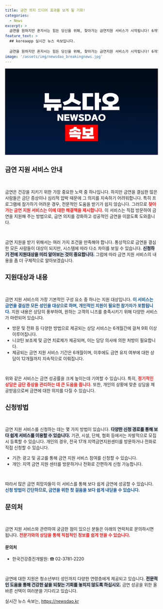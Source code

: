```yaml
---
title: 금연 의지 드디어 효과를 보게 될 기회!
categories:
  - News
excerpt: >
  금연을 원하지만 혼자서는 힘든 당신을 위해, 찾아가는 금연지원 서비스가 시작됩니다! 6개월간의 맞춤 상담과 지원으로 성공적인 금연을 이끌어드립니다. 지금 신청하세요!
feature_text: >
  ## koreaapp 실시간 뉴스 속보입니다.

  금연을 원하지만 혼자서는 힘든 당신을 위해, 찾아가는 금연지원 서비스가 시작됩니다! 6개월간의 맞춤 상담과 지원으로 성공적인 금연을 이끌어드립니다. 지금 신청하세요!
image: '/assets/img/newsdao_breakingnews.jpg'
---
```


<p><img src="/assets/img/newsdao_breakingnews.jpg" alt="koreaapp 속보" /></p>

<h2 data-ke-size="size26">금연 지원 서비스 안내</h2>

<p data-ke-size="size16">&nbsp;</p>

<p>금연은 건강을 지키기 위한 가장 중요한 노력 중 하나입니다. 하지만 금연을 결심한 많은 사람들은 금단 증상이나 심리적 압박 때문에 그 의지를 지속하기 어려워합니다. 특히 프로그램에 참가하기 어려운 경우, 전문적인 도움을 받기가 쉽지 않습니다. 그러므로 <b><span style="color: #ee2323;">찾아가는 금연 지원 서비스는 이에 대한 해결책을 제시합니다.</span></b> 이 서비스는 직접 방문하여 금연을 지원해 주는 방법으로, 금연 의지를 강화하고 성공적인 금연을 이끌도록 도와줍니다. </p>

<p data-ke-size="size16">&nbsp;</p>

<p>금연 지원을 받기 위해서는 여러 가지 조건을 만족해야 합니다. 통상적으로 금연을 결심한 모든 사람들이 대상이 되지만, 시스템에 따라 다소 차이를 보일 수 있습니다. <b><span style="background-color: #21538527;">신청하기 전에 지원대상을 미리 알아보는 것이 중요합니다.</span></b> 그럼에 따라 금연 지원 서비스의 내용을 좀 더 구체적으로 알아보겠습니다.</p>

<h2 data-ke-size="size26">지원대상과 내용</h2>

<p data-ke-size="size16">&nbsp;</p>

<p>금연 지원 서비스의 가장 기본적인 구성 요소 중 하나는 지원 대상입니다. <b><span style="color: #1a5490;">이 서비스는 금연을 결심한 모든 성인을 대상으로 하며, 개인적인 지원이 필요한 참가자가 포함됩니다.</span></b> 지원 내용은 상당히 풍부하여, 원하는 고객의 니즈를 충족시키기 위해 다양한 서비스가 마련되어 있습니다.</p>

<ul>
  <li>방문 및 전화 등 다양한 방법으로 제공되는 상담 서비스는 6개월간에 걸쳐 9회 이상 이루어집니다.</li>
  <li>니코틴 보조제 및 금연 치료제가 제공되며, 이는 담당 의사에 의한 처방이 필요합니다.</li>
  <li>제공되는 금연 지원 서비스 기간은 6개월이며, 이후에도 금연 유지 여부에 대한 상담이 12개월까지 지속적으로 이뤄집니다.</li>
</ul>

<p data-ke-size="size16">&nbsp;</p>

<p>위와 같은 서비스는 금연 성공률을 크게 높이는데 기여할 수 있습니다. 특히, <b><span style="color: #ee2323;">정기적인 상담은 금단 증상을 관리하는 데 큰 도움을 줍니다.</span></b> 또한, 개인의 상황에 맞춘 상담을 제공받음으로써 금연에 대한 의지를 다질 수 있습니다.</p>

<h2 data-ke-size="size26">신청방법</h2>

<p data-ke-size="size16">&nbsp;</p>

<p>금연 지원 서비스를 신청하는 데는 몇 가지 방법이 있습니다. <b><span style="background-color: #21538527;">다양한 신청 경로를 통해 보다 쉽게 서비스를 이용할 수 있습니다.</span></b> 기관, 시설, 단체, 협회 등에서는 자발적으로 모집 시 등록할 수 있습니다. 개인의 경우, 전국 17개 지역금연지원센터를 방문하거나 전화로 직접 신청할 수 있습니다. </p>

<ul>
  <li>기관: 광고 및 공고를 통해 금연 지원 서비스 참여를 신청할 수 있습니다.</li>
  <li>개인: 지역 금연 지원 센터를 방문하거나 전화로 간편하게 신청 가능합니다.</li>
</ul>

<p data-ke-size="size16">&nbsp;</p>

<p>따라서 많은 금연 희망자들이 이 서비스를 통해 보다 쉽게 금연에 성공할 수 있습니다. <b><span style="color: #1a5490;">신청 방법이 간단하므로, 금연을 위한 첫 걸음을 보다 쉽게 내딛을 수 있습니다.</span></b></p>

<h2 data-ke-size="size26">문의처</h2>

<p data-ke-size="size16">&nbsp;</p>

<p>금연 지원 서비스와 관련하여 궁금한 점이 있으신 분들은 아래의 연락처로 문의하시면 됩니다. <b><span style="color: #ee2323;">전문가와의 상담을 통해 직접적인 정보를 쉽게 얻을 수 있습니다.</span></b></p>

<h4>문의처</h4>

<ul>
  <li>한국건강증진개발원: ☎ 02-3781-2220</li>
</ul>

<p data-ke-size="size16">&nbsp;</p>

<p>금연에 대한 지원은 청소년부터 성인까지 다양한 연령층에게 제공되고 있습니다. <b><span style="background-color: #21538527;">전문적인 도움을 통해 건강한 삶을 되찾는 기회를 놓치지 않도록 하십시오.</span></b> 금연 성공을 위한 올바른 선택이 여러분을 기다리고 있습니다.</p>
실시간 뉴스 속보는, <a href="https://newsdao.kr" rel="dofollow">https://newsdao.kr</a>


